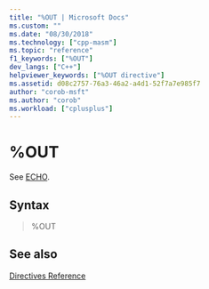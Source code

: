 ```yaml
---
title: "%OUT | Microsoft Docs"
ms.custom: ""
ms.date: "08/30/2018"
ms.technology: ["cpp-masm"]
ms.topic: "reference"
f1_keywords: ["%OUT"]
dev_langs: ["C++"]
helpviewer_keywords: ["%OUT directive"]
ms.assetid: d08c2757-76a3-46a2-a4d1-52f7a7e985f7
author: "corob-msft"
ms.author: "corob"
ms.workload: ["cplusplus"]
---
```

# %OUT

See [ECHO](../../assembler/masm/echo.md).

## Syntax

> %OUT

## See also

[Directives Reference](../../assembler/masm/directives-reference.md)<br/>
